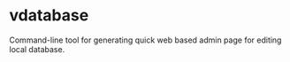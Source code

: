 # vdatabase
Command-line tool for generating quick web based admin page for editing local database.
